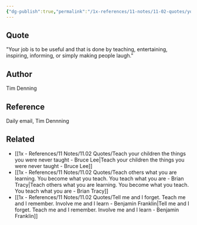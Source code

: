 ```yaml
---
{"dg-publish":true,"permalink":"/1x-references/11-notes/11-02-quotes/your-job-is-to-be-useful-and-that-is-done-by-teaching-entertaining-inspiring-informing-or-simply-making-people-laugh-tim-denning/","title":"your job is to be useful and that is done by teaching, entertaining, inspiring, informing, or simply making people laugh - Tim Denning","created":"2024-11-26T14:42:14.578+03:00","updated":"2024-12-03T22:30:52.447+03:00"}
---
```



## Quote
"Your job is to be useful and that is done by teaching, entertaining, inspiring, informing, or simply making people laugh."

## Author
Tim Denning

## Reference
Daily email, Tim Dennning

## Related
- [[1x - References/11 Notes/11.02 Quotes/Teach your children the things you were never taught - Bruce Lee\|Teach your children the things you were never taught - Bruce Lee]]
- [[1x - References/11 Notes/11.02 Quotes/Teach others what you are learning. You become what you teach. You teach what you are - Brian Tracy\|Teach others what you are learning. You become what you teach. You teach what you are - Brian Tracy]]
- [[1x - References/11 Notes/11.02 Quotes/Tell me and I forget. Teach me and I remember. Involve me and I learn - Benjamin Franklin\|Tell me and I forget. Teach me and I remember. Involve me and I learn - Benjamin Franklin]]